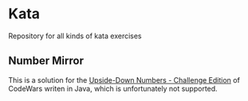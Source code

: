 # Kata
Repository for all kinds of kata exercises

## Number Mirror
This is a solution for the [Upside-Down Numbers - Challenge Edition](https://www.codewars.com/kata/59f98052120be4abfa000304)
of CodeWars writen in Java, which is unfortunately not supported.
